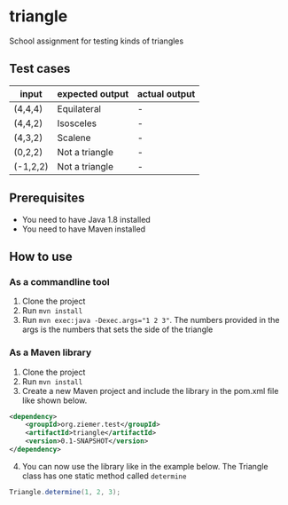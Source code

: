 # triangle
School assignment for testing kinds of triangles

## Test cases
| input | expected output | actual output |
|-------|-----------------|---------------|
|(4,4,4)|Equilateral      |    -          |
|(4,4,2)|Isosceles| - |
|(4,3,2)|Scalene| - |
|(0,2,2)|Not a triangle| - |
|(-1,2,2)|Not a triangle| - |

## Prerequisites
- You need to have Java 1.8 installed
- You need to have Maven installed

## How to use
### As a commandline tool
1. Clone the project
2. Run `mvn install`
3. Run `mvn exec:java -Dexec.args="1 2 3"`. The numbers provided in the args is the numbers that sets the side of the triangle

### As a Maven library
1. Clone the project
2. Run `mvn install`
3. Create a new Maven project and include the library in the pom.xml file like shown below.
```xml
<dependency>
    <groupId>org.ziemer.test</groupId>
    <artifactId>triangle</artifactId>
    <version>0.1-SNAPSHOT</version>
</dependency>
```
4. You can now use the library like in the example below. The Triangle class has one static method called `determine`
```java
Triangle.determine(1, 2, 3);
```
